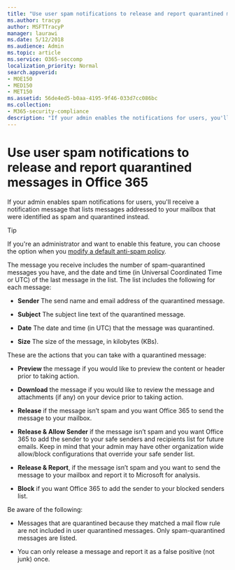```yaml
---
title: "Use user spam notifications to release and report quarantined messages in Office 365"
ms.author: tracyp
author: MSFTTracyP
manager: laurawi
ms.date: 5/12/2018
ms.audience: Admin
ms.topic: article
ms.service: O365-seccomp
localization_priority: Normal
search.appverid:
- MOE150
- MED150
- MET150
ms.assetid: 56de4ed5-b0aa-4195-9f46-033d7cc086bc
ms.collection:
- M365-security-compliance
description: "If your admin enables the notifications for users, you'll receive a notification message that lists messages sent to your mailbox that were identified as spam, bulk, or phishing messages. You can release or report messages after being notified."
---
```


# Use user spam notifications to release and report quarantined messages in Office 365

If your admin enables spam notifications for users, you'll receive a notification message that lists messages addressed to your mailbox that were identified as spam and quarantined instead.
  
> [!TIP]
> If you're an administrator and want to enable this feature, you can choose the option when you [modify a default anti-spam policy](https://go.microsoft.com/fwlink/?LinkId=800313). 
  
The message you receive includes the number of spam-quarantined messages you have, and the date and time (in Universal Coordinated Time or UTC) of the last message in the list. The list includes the following for each message:
  
- **Sender** The send name and email address of the quarantined message. 
    
- **Subject** The subject line text of the quarantined message. 
    
- **Date** The date and time (in UTC) that the message was quarantined. 
    
- **Size** The size of the message, in kilobytes (KBs). 
    
These are the actions that you can take with a quarantined message:

- **Preview** the message if you would like to preview the content or header prior to taking action.

- **Download** the message if you would like to review the message and attachments (if any) on your device prior to taking action.

- **Release** if the message isn’t spam and you want Office 365 to send the message to your mailbox.

- **Release & Allow Sender** if the message isn’t spam and you want Office 365 to add the sender to your safe senders and recipients list for future emails. Keep in mind that your admin may have other organization wide allow/block configurations that override your safe sender list.

- **Release & Report**, if the message isn’t spam and you want to send the message to your mailbox and report it to Microsoft for analysis.

- **Block** if you want Office 365 to add the sender to your blocked senders list.

Be aware of the following:
  
- Messages that are quarantined because they matched a mail flow rule are not included in user quarantined messages. Only spam-quarantined messages are listed.
    
- You can only release a message and report it as a false positive (not junk) once.
    

